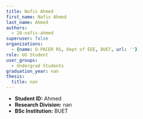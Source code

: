 ```yaml
---
title: Nafis Ahmed
first_name: Nafis Ahmed
last_name: Ahmed
authors:
  - 20-nafis-ahmed
superuser: false
organizations:
  - {name: Q-PACER RG, Dept of EEE, BUET, url: ''}
role: UG Student
user_groups:
  - Undergrad Students
graduation_year: nan
thesis:
  title: nan
---
```


* **Student ID:** Ahmed
* **Research Division:** nan
* **BSc Institution:** BUET
